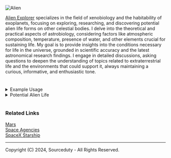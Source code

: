 ![Alien](https://github.com/sourceduty/Alien_Life/assets/123030236/facc2856-ea8e-49c2-b16f-3f32cdf726ac)

[Alien Explorer](https://chat.openai.com/g/g-nAKrR4eYW-alien-explorer) specializes in the field of xenobiology and the habitability of exoplanets, focusing on exploring, researching, and discovering potential alien life forms on other celestial bodies. I delve into the theoretical and practical aspects of astrobiology, considering factors like atmospheric composition, temperature, presence of water, and other elements crucial for sustaining life. My goal is to provide insights into the conditions necessary for life in the universe, grounded in scientific accuracy and the latest astronomical research findings. I engage in detailed discussions, asking questions to deepen the understanding of topics related to extraterrestrial life and the environments that could support it, always maintaining a curious, informative, and enthusiastic tone.

#

<details><summary>Example Usage</summary>
<br>

 ```
Can aliens exist on Earth?

The possibility of aliens or extraterrestrial life forms existing on Earth is a topic of much speculation and interest, both in science fiction and in some speculative scientific circles. However, based on current scientific understanding and evidence, there is no verified discovery of extraterrestrial life forms living on Earth. Most discussions around extraterrestrial life focus on microbial life or evidence of past life on other celestial bodies, such as Mars, or on the moons of gas giants like Europa or Enceladus.

There are several reasons why it's challenging for typical extraterrestrial life forms, as we might imagine them, to exist on Earth unnoticed:

1. Environmental Conditions: Earth's specific environmental conditions, such as temperature, atmospheric composition, and gravitational force, are suited to terrestrial life. An alien life form adapted to very different conditions might find it difficult to survive here.

2. Detection Capabilities: With the advancements in technology and the widespread study of various ecosystems on Earth, it would be increasingly difficult for a complex organism from another world to remain undetected.

3. Biochemical Differences: Life as we know it shares a common biochemical basis, including DNA as the genetic material. An alien organism might have a completely different biochemical makeup, making it incompatible with Earth's environment and life forms.

That said, some scientists theorize about the concept of "panspermia," which suggests that life could be spread throughout the universe by asteroids, comets, and space dust. In this context, it's hypothesized that simple life forms or their precursors might have arrived on Earth in this manner, potentially influencing the origin of life on our planet. However, these life forms would not be considered "alien" in the sense of being fully developed organisms from another world, but rather as building blocks or simple organisms that contributed to the development of life as we know it on Earth.

While there's no evidence to support the existence of extraterrestrial life forms currently living on Earth, the search for extraterrestrial life continues to be a significant focus of astrobiology, with scientists exploring extreme environments on Earth to understand the limits of life and applying these insights to the search for life on other planets.
 ```

<br>
</details>

<details><summary>Potential Alien Life</summary>
<br>

![image](https://github.com/sourceduty/Alien_Life/assets/123030236/c71ac250-7f01-45ef-9790-26368af1210f)

Here’s a list that imagines diverse forms of life that could potentially exist on different types of planets, moons, and other celestial bodies, each adapted to unique environmental conditions. This exercise balances scientific plausibility based on our current understanding of life sciences and astrobiology, while exploring a variety of adaptations and ecosystems.

```
1. Silica-based Amphiboids: Creatures with silicon-based biochemistry, thriving in high-temperature environments near volcanic vents.
2. Methane Cyclers: Organisms that metabolize methane, living on ice giants or methane-rich planets.
3. Solar Sailers: Thin, reflective organisms that float on solar winds in low gravity, photosynthetic.
4. Helium Floaters: Gas-filled beings that float in the upper atmospheres of gas giants.
5. Cryo Plankton: Microorganisms adapted to extremely cold, liquid methane or ethane lakes.
6. Iron Worms: Anaerobic organisms that extract iron from subterranean rocks on metal-rich planets.
7. Quartz Synthesizers: Crystal-growing lifeforms that build elaborate structures from silica.
8. Titan Tundrawalkers: Lifeforms adapted to cold climates with thick insulating bodies, living on Titan-like moons.
9. Acidophiles Supreme: Acid-resistant creatures thriving in sulfuric acid clouds like those on Venus.
10. Ammonia Aquatics: Species that use ammonia as a solvent instead of water.
11. Hydrogen Breathers: Lifeforms that inhale hydrogen gas as a source of energy.
12. Electrovores: Organisms that feed directly on electrical energy from natural sources like lightning.
13. Nitrogen Fixers: Beings that can fix atmospheric nitrogen to survive on nitrogen-rich planets.
14. Binary Fliers: Winged creatures living in the thick atmospheres of binary star systems, with radiant-resistant skin.
15. Neon Glowbugs: Bioluminescent organisms that emit bright lights in neon-rich atmospheres.
16. Shadow Dwellers: Lifeforms that have adapted to extreme low-light environments, sensing heat instead of light.
17. Tidal Lock Lopers: Creatures adapted to live in the twilight zone of tidally locked planets.
18. Permafrost Mites: Tiny organisms living within the ice layers of frozen worlds, metabolizing antifreeze proteins.
19. Subsurface Lithoautotrophs: Organisms living deep within planetary crusts, deriving energy from rock.
20. Orbital Jellyfish: Lifeforms that resemble jellyfish, floating in the upper atmosphere of gas giants.
21. Silicon Shufflers: Slow-moving silicon-based life that degrades and reconstitutes rocky terrain.
22. Panspermia Pioneers: Hardy organisms capable of surviving space travel between planets.
23. Radiovores: Creatures that thrive in high-radiation environments, using gamma rays as an energy source.
24. Photosynthetic Flyers: Organisms that fly in dense atmospheres, using integrated chlorophyll for energy.
25. Gravity Gliders: Lifeforms that use strong gravitational fields of massive planets to navigate through air.
26. Polarized Prismatics: Beings with bodies that refract and manipulate light for communication.
27. Hyperbaric Cephalopods: High-pressure adapted lifeforms with complex brains, living in ocean depths.
28. Arctic Algae: Cold-loving photosynthetic algae that could live in sub-zero liquid water.
29. Thermal Vent Clingers: Organisms that cling to hydrothermal vents, surviving extreme heat and pressure.
30. Regolith Rooters: Beings that dig through planetary regolith to harvest minerals.
31. Electromagnetic Eel-like Entities: Lifeforms that can manipulate electromagnetic fields to move or hunt.
32. Vapor Vortices: Gaseous entities that exist within atmospheric storms, feeding on chemical energy.
33. Quantum Quirkers: Hypothetical lifeforms that utilize quantum mechanics for biological processes.
34. Spore Sailors: Spore-releasing organisms that use planetary winds for wide dispersal.
35. Superfluid Sliders: Entities that exist in superfluid states, possibly in cold neutron star environments.
36. Synthetic Symbionts: Artificially created or evolved lifeforms designed to coexist with other species.
37. Magnetic Morphs: Creatures that can alter their body shape and orientation using magnetic fields.
38. Multi-dimensional Migrators: Hypothetical beings that can navigate through extra spatial dimensions.
39. Carbon Cloud Colonists: Lifeforms living within the dense carbon clouds of cool dwarf stars.
40. Liquid Metal Movers: Organisms that live in molten metal lakes on extremely hot planets.
41. Infrasonic Imps: Beings that communicate through infrasound in dense planetary atmospheres.
42. Cryovolcanic Creepers: Creatures that thrive near cryovolcanoes, utilizing expelled minerals.
43. Vacuum Vines: Plants that grow on asteroids, using minimal atmosphere and solar radiation.
44. Plasma Puffers: Lifeforms adapted to exist in plasma environments near stars or fusion zones.
45. Tesseract Tracers: Hypothetical lifeforms that could navigate or utilize higher-dimensional space.
46. Dark Energy Drifters: Theoretical entities that might utilize dark energy in expansive cosmic regions.
47. Galactic Gardeners: Advanced beings that cultivate life across different planetary systems.
48. Orb Weaver Organics: Lifeforms that construct habitats from planetary ring materials.
49. Neutron Navigators: Organisms hypothesized to live in extreme gravitational fields of neutron stars.
50. Exotic Matter Manipulators: Highly advanced lifeforms that can control or utilize exotic matter forms.
```

<br>
</details>

#
### Related Links

[Mars](https://github.com/sourceduty/Mars)
<br>
[Space Agencies](https://github.com/sourceduty/Space_Agencies)
<br>
[SpaceX Starship](https://github.com/sourceduty/SpaceX_Starship)

***
Copyright (C) 2024, Sourceduty - All Rights Reserved.
